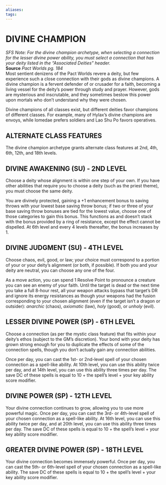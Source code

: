 ```yaml
---
aliases: 
tags: 
---
```

# DIVINE CHAMPION

_SFS Note: For the divine champion archetype, when selecting a connection for the lesser divine power ability, you must select a connection that has your deity listed in the “Associated Deities” header._  
**Source** _Pact Worlds pg. 184_  
Most sentient denizens of the Pact Worlds revere a deity, but few experience such a close connection with their gods as divine champions. A divine champion is a fervent defender of or crusader for a faith, becoming a living vessel for the deity’s power through study and prayer. However, gods are mysterious and inscrutable, and they sometimes bestow this power upon mortals who don’t understand why they were chosen.

Divine champions of all classes exist, but different deities favor champions of different classes. For example, many of Hylax’s divine champions are envoys, while Iomedae prefers soldiers and Lao Shu Po favors operatives.

## ALTERNATE CLASS FEATURES

The divine champion archetype grants alternate class features at 2nd, 4th, 6th, 12th, and 18th levels.  

## DIVINE AWAKENING (SU) - 2ND LEVEL

Choose a deity whose alignment is within one step of your own. If you have other abilities that require you to choose a deity (such as the priest theme), you must choose the same deity.

You are divinely protected, gaining a +1 enhancement bonus to saving throws with your lowest base saving throw bonus; if two or three of your base saving throw bonuses are tied for the lowest value, choose one of those categories to gain this bonus. This functions as and doesn’t stack with the bonus provided by a ring of resistance, except the effect cannot be dispelled. At 6th level and every 4 levels thereafter, the bonus increases by 1.

## DIVINE JUDGMENT (SU) - 4TH LEVEL

Choose chaos, evil, good, or law; your choice must correspond to a portion of your or your deity’s alignment (or both, if possible). If both you and your deity are neutral, you can choose any one of the four.

As a move action, you can spend 1 Resolve Point to pronounce a creature you can see an enemy of your faith. Until the target is dead or the next time you take a full 8-hour rest, all your weapon attacks bypass that target’s DR and ignore its energy resistances as though your weapons had the fusion corresponding to your chosen alignment (even if the target isn’t a dragon or outsider): _anarchic_ (chaos), _axiomatic_ (law), _holy_ (good), or _unholy_ (evil).

## LESSER DIVINE POWER (SP) - 6TH LEVEL

Choose a connection (as per the mystic class feature) that fits within your deity’s ethos (subject to the GM’s discretion). Your bond with your deity has grown strong enough for you to duplicate the effects of some of the connection spells, though you don’t actually gain any connection abilities.

Once per day, you can cast the 1st- or 2nd-level spell of your chosen connection as a spell-like ability. At 10th level, you can use this ability twice per day, and at 14th level, you can use this ability three times per day. The save DC of these spells is equal to 10 + the spell’s level + your key ability score modifier.

## DIVINE POWER (SP) - 12TH LEVEL

Your divine connection continues to grow, allowing you to use more powerful magic. Once per day, you can cast the 3rd- or 4th-level spell of your chosen connection as a spell-like ability. At 16th level, you can use this ability twice per day, and at 20th level, you can use this ability three times per day. The save DC of these spells is equal to 10 + the spell’s level + your key ability score modifier.  

## GREATER DIVINE POWER (SP) - 18TH LEVEL

Your divine connection becomes immensely powerful. Once per day, you can cast the 5th- or 6th-level spell of your chosen connection as a spell-like ability. The save DC of these spells is equal to 10 + the spell’s level + your key ability score modifier.